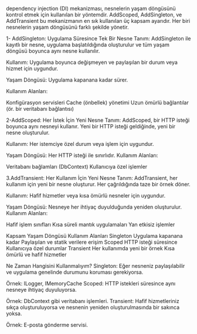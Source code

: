 dependency injection (DI) mekanizması, nesnelerin yaşam döngüsünü kontrol etmek için kullanılan bir yöntemdir. AddScoped, AddSingleton, ve AddTransient bu mekanizmanın en sık kullanılan üç kapsam ayarıdır. Her biri nesnelerin yaşam döngüsünü farklı şekilde yönetir.

1- AddSingleton: Uygulama Süresince Tek Bir Nesne
Tanım: AddSingleton ile kayıtlı bir nesne, uygulama başlatıldığında oluşturulur ve tüm yaşam döngüsü boyunca aynı nesne kullanılır.

Kullanım: Uygulama boyunca değişmeyen ve paylaşılan bir durum veya hizmet için uygundur.

Yaşam Döngüsü: Uygulama kapanana kadar sürer.

Kullanım Alanları:

Konfigürasyon servisleri
Cache (önbellek) yönetimi
Uzun ömürlü bağlantılar (ör. bir veritabanı bağlantısı)

2-AddScoped: Her İstek İçin Yeni Nesne
Tanım: AddScoped, bir HTTP isteği boyunca aynı nesneyi kullanır. Yeni bir HTTP isteği geldiğinde, yeni bir nesne oluşturulur.

Kullanım: Her istemciye özel durum veya işlem için uygundur.

Yaşam Döngüsü: Her HTTP isteği ile sınırlıdır.
Kullanım Alanları:

Veritabanı bağlamları (DbContext)
Kullanıcıya özel işlemler

3.AddTransient: Her Kullanım İçin Yeni Nesne
Tanım: AddTransient, her kullanım için yeni bir nesne oluşturur. Her çağrıldığında taze bir örnek döner.

Kullanım: Hafif hizmetler veya kısa ömürlü nesneler için uygundur.

Yaşam Döngüsü: Nesneye her ihtiyaç duyulduğunda yeniden oluşturulur.
Kullanım Alanları:

Hafif işlem sınıfları
Kısa süreli mantık uygulamaları
Yan etkisiz işlemler

Kapsam	            Yaşam Döngüsü	                    Kullanım Alanları
Singleton	        Uygulama kapanana kadar	            Paylaşılan ve statik verilere erişim
Scoped	            HTTP isteği süresince	            Kullanıcıya özel durumlar
Transient	        Her kullanımda yeni bir örnek	    Kısa ömürlü ve hafif hizmetler

Ne Zaman Hangisini Kullanmalıyım?
Singleton: Eğer nesneniz paylaşılabilir ve uygulama genelinde durumunu koruması gerekiyorsa.

Örnek: ILogger, IMemoryCache
Scoped: HTTP istekleri süresince aynı nesneye ihtiyaç duyuluyorsa.

Örnek: DbContext gibi veritabanı işlemleri.
Transient: Hafif hizmetleriniz sıkça oluşturuluyorsa ve nesnenin yeniden oluşturulmasında bir sakınca yoksa.

Örnek: E-posta gönderme servisi.